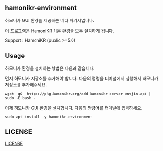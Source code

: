 ## hamonikr-environment

하모니카 GUI 환경을 제공하는 메타 패키지입니다.

이 프로그램은 HamoniKR 기본 환경을 모두 설치하게 됩니다.

Support : HamoniKR (public >=5.0)

## Usage

하모니카 환경을 설치하는 방법은 다음과 같습니다.

먼저 하모니카 저장소를 추가해야 합니다.
다음의 명령을 터미널에서 실행해서 하모니카 저장소를 추가해주세요.

```
wget -qO- https://pkg.hamonikr.org/add-hamonikr-server-entjin.apt | sudo -E bash -
```

이제 하모니카 GUI 환경을 설치합니다.
다음의 명령어를 터미널에 입력하세요.
```
sudo apt install -y hamonikr-environment

``` 

## LICENSE
[LICENSE](./LICENSE)


